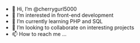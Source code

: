 - 👋 Hi, I’m @cherrygurl5000
- 👀 I’m interested in front-end development
- 🌱 I’m currently learning PHP and SQL
- 💞️ I’m looking to collaborate on interesting projects
- 📫 How to reach me ...

<!---
cherrygurl5000/cherrygurl5000 is a ✨ special ✨ repository because its `README.md` (this file) appears on your GitHub profile.
You can click the Preview link to take a look at your changes.
--->
